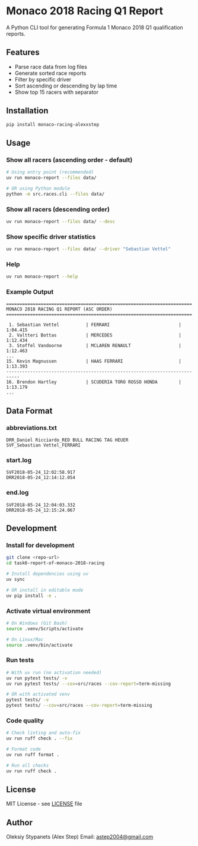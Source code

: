 # Monaco 2018 Racing Q1 Report

A Python CLI tool for generating Formula 1 Monaco 2018 Q1 qualification reports.

## Features

- Parse race data from log files
- Generate sorted race reports
- Filter by specific driver
- Sort ascending or descending by lap time
- Show top 15 racers with separator

## Installation

```bash
pip install monaco-racing-alexxstep
```

## Usage

### Show all racers (ascending order - default)

```bash
# Using entry point (recommended)
uv run monaco-report --files data/

# OR using Python module
python -m src.races.cli --files data/
```

### Show all racers (descending order)

```bash
uv run monaco-report --files data/ --desc
```

### Show specific driver statistics

```bash
uv run monaco-report --files data/ --driver "Sebastian Vettel"
```

### Help

```bash
uv run monaco-report --help
```

### Example Output

```
======================================================================
MONACO 2018 RACING Q1 REPORT (ASC ORDER)
======================================================================

 1. Sebastian Vettel          | FERRARI                          | 1:04.415
 2. Valtteri Bottas           | MERCEDES                         | 1:12.434
 3. Stoffel Vandoorne         | MCLAREN RENAULT                  | 1:12.463
...
15. Kevin Magnussen           | HAAS FERRARI                     | 1:13.393
---------------------------------------------------------------------------
16. Brendon Hartley           | SCUDERIA TORO ROSSO HONDA        | 1:13.179
...
```

## Data Format

### abbreviations.txt

```
DRR_Daniel Ricciardo_RED BULL RACING TAG HEUER
SVF_Sebastian Vettel_FERRARI
```

### start.log

```
SVF2018-05-24_12:02:58.917
DRR2018-05-24_12:14:12.054
```

### end.log

```
SVF2018-05-24_12:04:03.332
DRR2018-05-24_12:15:24.067
```

## Development

### Install for development

```bash
git clone <repo-url>
cd task6-report-of-monaco-2018-racing

# Install dependencies using uv
uv sync

# OR install in editable mode
uv pip install -e .
```

### Activate virtual environment

```bash
# On Windows (Git Bash)
source .venv/Scripts/activate

# On Linux/Mac
source .venv/bin/activate
```

### Run tests

```bash
# With uv run (no activation needed)
uv run pytest tests/ -v
uv run pytest tests/ --cov=src/races --cov-report=term-missing

# OR with activated venv
pytest tests/ -v
pytest tests/ --cov=src/races --cov-report=term-missing
```

### Code quality

```bash
# Check linting and auto-fix
uv run ruff check . --fix

# Format code
uv run ruff format .

# Run all checks
uv run ruff check .
```

## License

MIT License - see [LICENSE](LICENSE) file

## Author

Oleksiy Stypanets (Alex Step)
Email: astep2004@gmail.com
